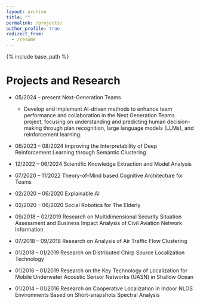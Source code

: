 ```yaml
---
layout: archive
title: ""
permalink: /projects/
author_profile: true
redirect_from:
  - /resume
---
```


{% include base_path %}

Projects and Research
======
* 05/2024 – present Next-Generation Teams
  - Develop and implement AI-driven methods to enhance team performance and collaboration in the Next Generation Teams project, focusing on understanding and predicting human decision-making through plan recognition, large language models (LLMs), and reinforcement learning.

* 06/2023 – 08/2024 Improving the Interpretability of Deep Reinforcement Learning through Semantic Clustering

* 12/2022 – 06/2024 Scientific Knowledge Extraction and Model Analysis

* 07/2020 – 11/2022 Theory-of-Mind based Cognitive Architecture for Teams

* 02/2020 – 06/2020 Explainable AI

* 02/2020 – 06/2020 Social Robotics for The Elderly

* 09/2018 – 02/2019 Research on Multidimensional Security Situation Assessment and Business Impact Analysis of Civil Aviation Network Information

* 07/2018 – 09/2018 Research on Analysis of Air Traffic Flow Clustering

* 01/2018 – 01/2019 Research on Distributed Chirp Source Localization Technology

* 01/2016 – 01/2019 Research on the Key Technology of Localization for Mobile Underwater Acoustic Sensor Networks (UASN) in Shallow Ocean

* 01/2014 – 01/2016 Research on Cooperative Localization in Indoor NLOS Environments Based on Short-snapshots Spectral Analysis
